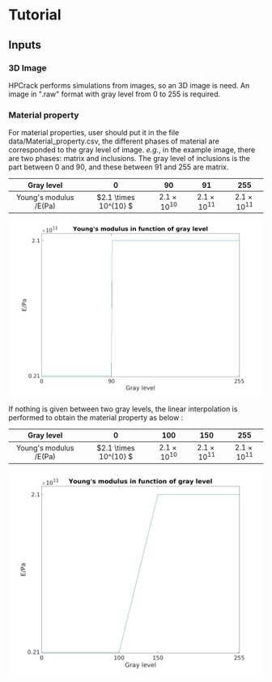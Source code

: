 # Tutorial 
## Inputs
### 3D Image
HPCrack performs simulations from images, so an 3D image is need. An image in ".raw" format with gray level from 0 to 255 is required. 

### Material property
For material properties, user should put it in the file data/Material_property.csv, the different phases of material are corresponded to the gray level of image. *e.g.*, in the example image, there are two phases: matrix and inclusions. 
The gray level of inclusions is the part between 0 and 90, and these between 91 and 255 are matrix. 

| Gray level      | 0 | 90 | 91  |255 |
| :----:       |    :----:   |  :----:   |        :----: |  :----: |
| Young's modulus /E(Pa) | $2.1 \times 10^{10} $  | $2.1 \times 10^{10}$ | $2.1 \times 10^{11}$ |$2.1 \times 10^{11}$ |

<img src='.images/MP.jpg' width='1000'>

If nothing is given between two gray levels, the linear interpolation is performed to obtain the material property as below : 

| Gray level      | 0 | 100 | 150  |255 |
| :----:       |    :----:   |  :----:   |        :----: |  :----: |
| Young's modulus /E(Pa) | $2.1 \times 10^{10} $  | $2.1 \times 10^{10}$ | $2.1 \times 10^{11}$ |$2.1 \times 10^{11}$ |

<img src='.images/MP_linear_interpolation.jpg' width='1000'>

